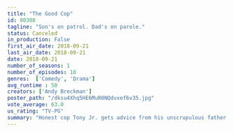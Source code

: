 ```yaml
---
title: "The Good Cop"
id: 80308
tagline: "Son's on patrol. Dad's on parole."
status: Canceled
in_production: False
first_air_date: 2018-09-21
last_air_date: 2018-09-21
date: 2018-09-21
number_of_seasons: 1
number_of_episodes: 10
genres:  ['Comedy', 'Drama']
avg_runtime : 50
creators: ['Andy Breckman']
poster_path: "/dksu4Xhq5HE6MuR0NQdvxef6v35.jpg"
vote_average: 63.0
us_rating: "TV-PG"
summary: "Honest cop Tony Jr. gets advice from his unscrupulous father, retired NYPD officer Tony Sr., about everything from his job to his love life."
---
```


